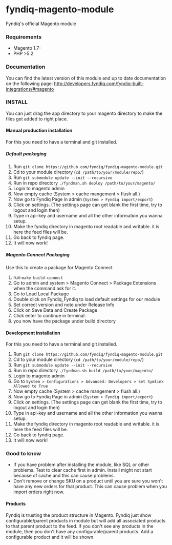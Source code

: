 # fyndiq-magento-module
Fyndiq's official Magento module


### Requirements
* Magento 1.7-
* PHP >5.2

### Documentation

You can find the latest version of this module and up to date documentation on the following page: http://developers.fyndiq.com/fyndiq-built-integrations/#magento

### INSTALL
You can just drag the app directory to your magento directory to make the files get added to right place.

#### Manual production installation
For this you need to have a terminal and git installed.

##### Default packaging

1. Run `git clone https://github.com/fyndiq/fyndiq-magento-module.git`
2. Cd to your module directory (`cd /path/to/your/module/repo/`)
3. Run `git submodule update --init --recursive`
4. Run in repo directory `./fyndman.sh deploy /path/to/your/magento/`
5. Login to magento admin
6. Now empty cache (System > cache mangement > flush all.)
7. Now go to Fyndiq Page in admin (`System > Fyndiq import/export`)
8. Click on settings. (The settings page can get blank the first time, try to logout and login then)
9. Type in api-key and username and all the other information you wanna setup.
10. Make the fyndiq directory in magento root readable and writable. it is here the feed files will be.
11. Go back to fyndiq page.
12. It will now work!

##### Magento Connect Packaging
Use this to create a package for Magento Connect

1. run `make build-connect`
2. Go to admin and system > Magento Connect > Package Extensions when the command ask for it.
3. Go to Load Local Package
4. Double click on Fyndiq_Fyndiq to load default settings for our module
5. Set correct version and note under Release Info
6. Click on Save Data and Create Package
7. Click enter to continue in terminal.
8. you now have the package under build directory

#### Development installation
For this you need to have a terminal and git installed.

1. Run `git clone https://github.com/fyndiq/fyndiq-magento-module.git`
2. Cd to your module directory (`cd /path/to/your/module/repo/`)
3. Run `git submodule update --init --recursive`
4. Run in repo directory `./fyndman.sh build /path/to/your/magento/`
5. Login to magento admin
6. Go to `System > Configurations > Advanced: Developers > Set Symlink Allowed to True`
7. Now empty cache (System > cache mangement > flush all.)
8. Now go to Fyndiq Page in admin (`System > Fyndiq import/export`)
9. Click on settings. (The settings page can get blank the first time, try to logout and login then)
10. Type in api-key and username and all the other information you wanna setup.
11. Make the fyndiq directory in magento root readable and writable. it is here the feed files will be.
12. Go back to fyndiq page.
13. It will now work!

### Good to know
 * If you have problem after installing the module, like SQL or other problems. Test to clear cache first in admin. Install might not start because of cache and this can cause problems.
 * Don't remove or change SKU on a product until you are sure you won't have any new orders for that product. This can cause problem when you import orders right now.

#### Products
Fyndiq is trusting the product structure in Magento. Fyndiq just show configurable/parent products in module but will add all associated products to that parent product to the feed. If you don't see any products in the module, then you don't have any configurable/parent products. Add a configurable product and it will be shown.
